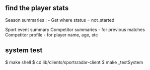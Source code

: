 

## find the player stats

Season summaries :
    - Get where status = not_started

Sport event summary
Competitor summaries - for previous matches
Competitor profile - for player name, age, etc

## system test

$ make shell
$ cd lib/clients/sportsradar-client
$ make _testSystem